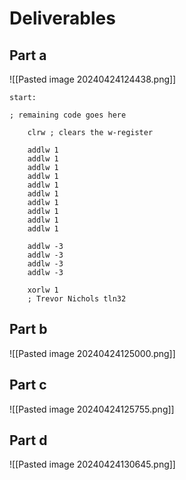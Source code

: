 # Deliverables

## Part a

![[Pasted image 20240424124438.png]]

```assembly
start:

; remaining code goes here
    
    clrw ; clears the w-register

    addlw 1
    addlw 1
    addlw 1
    addlw 1
    addlw 1
    addlw 1
    addlw 1
    addlw 1
    addlw 1
    addlw 1
    
    addlw -3
    addlw -3
    addlw -3
    addlw -3

    xorlw 1
    ; Trevor Nichols tln32
```

## Part b

![[Pasted image 20240424125000.png]]

## Part c

![[Pasted image 20240424125755.png]]

## Part d

![[Pasted image 20240424130645.png]]